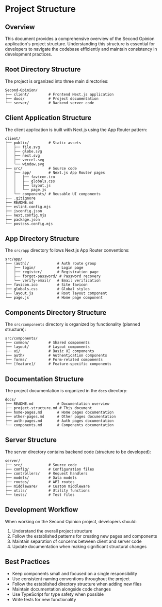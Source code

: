# Project Structure

## Overview

This document provides a comprehensive overview of the Second Opinion application's project structure. Understanding this structure is essential for developers to navigate the codebase efficiently and maintain consistency in development practices.

## Root Directory Structure

The project is organized into three main directories:

```
Second-Opinion/
├── client/         # Frontend Next.js application
├── docs/           # Project documentation
└── server/         # Backend server code
```

## Client Application Structure

The client application is built with Next.js using the App Router pattern:

```
client/
├── public/         # Static assets
│   ├── file.svg
│   ├── globe.svg
│   ├── next.svg
│   ├── vercel.svg
│   └── window.svg
├── src/            # Source code
│   ├── app/        # Next.js App Router pages
│   │   ├── favicon.ico
│   │   ├── globals.css
│   │   ├── layout.js
│   │   └── page.js
│   └── components/ # Reusable UI components
├── .gitignore
├── README.md
├── eslint.config.mjs
├── jsconfig.json
├── next.config.mjs
├── package.json
└── postcss.config.mjs
```

## App Directory Structure

The `src/app` directory follows Next.js App Router conventions:

```
src/app/
├── (auth)/             # Auth route group
│   ├── login/          # Login page
│   ├── register/       # Registration page
│   ├── forgot-password/ # Password recovery
│   └── verify-email/   # Email verification
├── favicon.ico         # Site favicon
├── globals.css         # Global styles
├── layout.js           # Root layout component
└── page.js             # Home page component
```

## Components Directory Structure

The `src/components` directory is organized by functionality (planned structure):

```
src/components/
├── common/         # Shared components
├── layout/         # Layout components
├── ui/             # Basic UI components
├── auth/           # Authentication components
├── forms/          # Form-related components
└── [feature]/      # Feature-specific components
```

## Documentation Structure

The project documentation is organized in the `docs` directory:

```
docs/
├── README.md           # Documentation overview
├── project-structure.md # This document
├── home-pages.md       # Home pages documentation
├── other-pages.md      # Other pages documentation
├── auth-pages.md       # Auth pages documentation
└── components.md       # Components documentation
```

## Server Structure

The server directory contains backend code (structure to be developed):

```
server/
├── src/            # Source code
├── config/         # Configuration files
├── controllers/    # Request handlers
├── models/         # Data models
├── routes/         # API routes
├── middleware/     # Custom middleware
├── utils/          # Utility functions
└── tests/          # Test files
```

## Development Workflow

When working on the Second Opinion project, developers should:

1. Understand the overall project structure
2. Follow the established patterns for creating new pages and components
3. Maintain separation of concerns between client and server code
4. Update documentation when making significant structural changes

## Best Practices

- Keep components small and focused on a single responsibility
- Use consistent naming conventions throughout the project
- Follow the established directory structure when adding new files
- Maintain documentation alongside code changes
- Use TypeScript for type safety when possible
- Write tests for new functionality